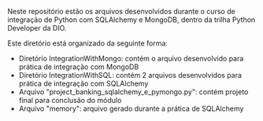 Neste repositório estão os arquivos desenvolvidos durante o curso de integração de Python com SQLAlchemy e MongoDB, dentro da trilha Python Developer da DIO.

Este diretório está organizado da seguinte forma:
- Diretório IntegrationWithMongo: contém o arquivo desenvolvido para prática de integração com MongoDB
- Diretório IntegrationWithSQL: contém 2 arquivos desenvolvidos para prática de integração com SQLAlchemy
- Arquivo "project_banking_sqlalchemy_e_pymongo.py": contém projeto final para conclusão do módulo
- Arquivo "memory": arquivo gerado durante a prática de SQLAlchemy
